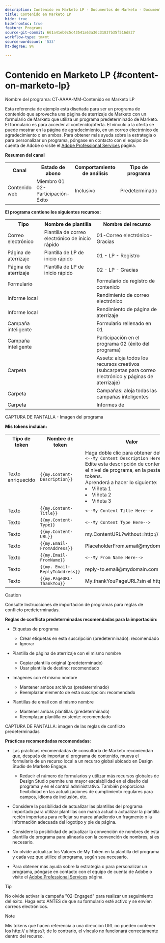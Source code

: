 ```yaml
---
description: Contenido en Marketo LP - Documentos de Marketo - Documentación del producto
title: Contenido en Marketo LP
hide: true
hidefromtoc: true
feature: Programs
source-git-commit: 661a41eb0c5c43541a63a36c31837b35f516d827
workflow-type: tm+mt
source-wordcount: '533'
ht-degree: 9%

---
```


# Contenido en Marketo LP {#content-on-marketo-lp}

Nombre del programa: CT-AAAA-MM-Contenido en Marketo LP

Esta referencia de ejemplo está diseñada para ser un programa de contenido que aprovecha una página de aterrizaje de Marketo con un formulario de Marketo que utiliza un programa predeterminado de Marketo. El formulario es para acceder al contenido/oferta. El vínculo a la oferta se puede mostrar en la página de agradecimiento, en un correo electrónico de agradecimiento o en ambos. Para obtener más ayuda sobre la estrategia o para personalizar un programa, póngase en contacto con el equipo de cuenta de Adobe o visite el [Adobe Professional Services](https://business.adobe.com/customers/consulting-services/main.html) página.

**Resumen del canal**

<table style="table-layout:auto"> 
 <tbody> 
  <tr> 
   <th>Canal</th> 
   <th>Estado de abono</th>
   <th>Comportamiento de análisis</th>
   <th>Tipo de programa</th>
  </tr> 
  <tr> 
   <td>Contenido web</td> 
   <td>Miembro 01 
<br/>02-Participación-Éxito</td>
   <td>Inclusivo</td>
   <td>Predeterminado</td>
  </tr>
 </tbody> 
</table>

**El programa contiene los siguientes recursos:**

<table style="table-layout:auto"> 
 <tbody> 
  <tr> 
   <th>Tipo</th> 
   <th>Nombre de plantilla</th>
   <th>Nombre del recurso</th>
  </tr> 
  <tr> 
   <td>Correo electrónico</td> 
   <td>Plantilla de correo electrónico de inicio rápido</td>
   <td>01-Correo electrónico-Gracias</td>
  </tr>
  <tr> 
   <td>Página de aterrizaje</td> 
   <td>Plantilla de LP de inicio rápido</td>
   <td>01 - LP - Registro</td>
  </tr>
  <tr> 
   <td>Página de aterrizaje</td> 
   <td>Plantilla de LP de inicio rápido</td>
   <td>02 - LP - Gracias</td>
  </tr>
  <tr> 
   <td>Formulario</td> 
   <td> </td>
   <td>Formulario de registro de contenido</td>
  </tr>
  <tr> 
   <td>Informe local</td> 
   <td> </td>
   <td>Rendimiento de correo electrónico</td>
  </tr>
  <tr> 
   <td>Informe local</td> 
   <td> </td>
   <td>Rendimiento de página de aterrizaje</td>
  </tr>
  <tr> 
   <td>Campaña inteligente</td> 
   <td> </td>
   <td>Formulario rellenado en 01</td>
  </tr>
  <tr> 
   <td>Campaña inteligente</td> 
   <td> </td>
   <td>Participación en el programa 02 (éxito del programa)</td>
  </tr>
  <tr> 
   <td>Carpeta</td> 
   <td> </td>
   <td>Assets: aloja todos los recursos creativos 
<br/>(subcarpetas para correo electrónico y páginas de aterrizaje)  </td>
  </tr>
  <tr> 
   <td>Carpeta</td> 
   <td> </td>
   <td>Campañas: aloja todas las campañas inteligentes</td>
  </tr>
  <tr> 
   <td>Carpeta</td> 
   <td> </td>
   <td>Informes de  </td>
  </tr>
 </tbody> 
</table>

CAPTURA DE PANTALLA - Imagen del programa

**Mis tokens incluían:**

<table style="table-layout:auto"> 
 <tbody> 
  <tr> 
   <th>Tipo de token</th> 
   <th>Nombre de token</th>
   <th>Valor</th>
  </tr> 
  <tr> 
   <td>Texto enriquecido</td> 
   <td><code>{{my.Content-Description}}</code></td>
   <td>Haga doble clic para obtener detalles  
<br/><code><--My Content Description Here--></code> 
<br/>Edite esta descripción de contenido en el nivel de programa, en la pestaña Mis tokens. 
<br/>Aprenderá a hacer lo siguiente: 
<li>Viñeta 1</li>
<li>Viñeta 2</li>
<li>Viñeta 3</li></td>
  </tr>
  <tr> 
   <td>Texto</td> 
   <td><code>{{my.Content-Title}}</code></td>
   <td><code><--My Content Title Here--></code></td>
  </tr>
  <tr> 
   <td>Texto</td> 
   <td><code>{{my.Content-Type}}</code></td>
   <td><code><--My Content Type Here--></code></td>
  </tr>
  <tr> 
   <td>Texto</td> 
   <td><code>{{my.Content-URL}}</code></td>
   <td>my.ContentURL?without=http://</td>
  </tr>
  <tr> 
   <td>Texto</td> 
   <td><code>{{my.Email-FromAddress}}</code></td>
   <td>PlaceholderFrom.email@mydomain.com</td>
  </tr>
  <tr> 
   <td>Texto</td> 
   <td><code>{{my.Email-FromName}}</code></td>
   <td><code><--My From Name Here--></code></td>
  </tr>
  <tr> 
   <td>Texto</td> 
   <td><code>{{my. Email-ReplyToAddress}}</code></td>
   <td>reply-to.email@mydomain.com</td>
  </tr>
  <tr> 
   <td>Texto</td> 
   <td><code>{{my.PageURL-ThankYou}}</code></td>
   <td>My.thankYouPageURL?sin el http://</td>
  </tr>
 </tbody> 
</table>

>[!CAUTION]
>
>Consulte Instrucciones de importación de programas para reglas de conflicto predeterminadas.

**Reglas de conflicto predeterminadas recomendadas para la importación:**

* Etiquetas de programa
   * Crear etiquetas en esta suscripción (predeterminado): recomendado
   * Ignorar

* Plantilla de página de aterrizaje con el mismo nombre
   * Copiar plantilla original (predeterminado)
   * Usar plantilla de destino: recomendado

* Imágenes con el mismo nombre
   * Mantener ambos archivos (predeterminado)
   * Reemplazar elemento de esta suscripción: recomendado

* Plantillas de email con el mismo nombre
   * Mantener ambas plantillas (predeterminado)
   * Reemplazar plantilla existente: recomendado

CAPTURA DE PANTALLA: imagen de las reglas de conflicto predeterminadas

**Prácticas recomendadas recomendadas:**

* Las prácticas recomendadas de consultoría de Marketo recomiendan que, después de importar el programa de contenido, mueva el formulario de un recurso local a un recurso global ubicado en Design Studio de Marketo Engage.
   * Reducir el número de formularios y utilizar más recursos globales de Design Studio permite una mayor escalabilidad en el diseño del programa y en el control administrativo. También proporciona flexibilidad en las actualizaciones de cumplimiento regulares para campos, idioma de inclusión, etc.

* Considere la posibilidad de actualizar las plantillas del programa importado para utilizar plantillas con marca actual o actualizar la plantilla recién importada para reflejar su marca añadiendo un fragmento o la información adecuada del logotipo y pie de página.

* Considere la posibilidad de actualizar la convención de nombres de esta plantilla de programa para alinearla con la convención de nombres, si es necesario.

* No olvide actualizar los Valores de My Token en la plantilla del programa y cada vez que utilice el programa, según sea necesario.

* Para obtener más ayuda sobre la estrategia o para personalizar un programa, póngase en contacto con el equipo de cuenta de Adobe o visite el [Adobe Professional Services](https://business.adobe.com/customers/consulting-services/main.html) página.

>[!TIP]
>
>No olvide activar la campaña &quot;02-Engaged&quot; para realizar un seguimiento del éxito. Haga esto ANTES de que su formulario esté activo y se envíen correos electrónicos.

>[!NOTE]
>
>Mis tokens que hacen referencia a una dirección URL no pueden contener los http:// u https://; de lo contrario, el vínculo no funcionará correctamente dentro del recurso.

